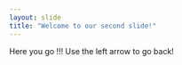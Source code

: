 ```yaml
---
layout: slide
title: "Welcome to our second slide!"
---
```

Here you go !!!
Use the left arrow to go back!
